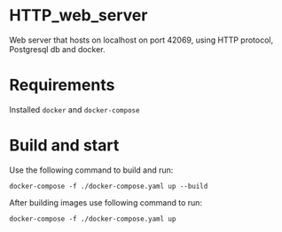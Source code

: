 # HTTP_web_server
Web server that hosts on localhost on port 42069, using HTTP protocol, Postgresql db and docker.

# Requirements
Installed `docker` and `docker-compose`

# Build and start
Use the following command to build and run:
```
docker-compose -f ./docker-compose.yaml up --build
```
After building images use following command to run:
```
docker-compose -f ./docker-compose.yaml up
```
